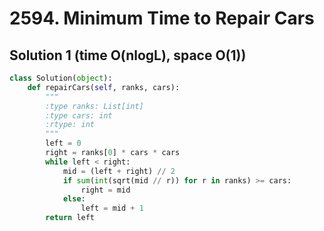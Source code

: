 # 2594. Minimum Time to Repair Cars

## Solution 1 (time O(nlogL), space O(1))

```python
class Solution(object):
    def repairCars(self, ranks, cars):
        """
        :type ranks: List[int]
        :type cars: int
        :rtype: int
        """
        left = 0
        right = ranks[0] * cars * cars
        while left < right:
            mid = (left + right) // 2
            if sum(int(sqrt(mid // r)) for r in ranks) >= cars:
                right = mid
            else:
                left = mid + 1
        return left
```
